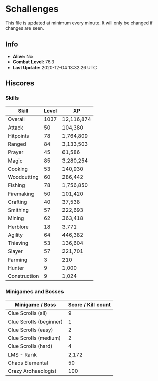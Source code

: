 # Schallenges

This file is updated at minimum every minute. It will only be changed if changes are seen.

## Info

 - **Alive:** No
 - **Combat Level:** 76.3
 - **Last Update:** 2020-12-04 13:32:26 UTC

## Hiscores

### Skills

| Skill | Level | XP |
|--|--|--|
| Overall | 1037 | 12,116,874 |
| Attack | 50 | 104,380 |
| Hitpoints | 78 | 1,764,809 |
| Ranged | 84 | 3,133,503 |
| Prayer | 45 | 61,586 |
| Magic | 85 | 3,280,254 |
| Cooking | 53 | 140,930 |
| Woodcutting | 60 | 286,442 |
| Fishing | 78 | 1,756,850 |
| Firemaking | 50 | 101,420 |
| Crafting | 40 | 37,538 |
| Smithing | 57 | 222,693 |
| Mining | 62 | 363,418 |
| Herblore | 18 | 3,771 |
| Agility | 64 | 446,382 |
| Thieving | 53 | 136,604 |
| Slayer | 57 | 221,701 |
| Farming | 3 | 210 |
| Hunter | 9 | 1,000 |
| Construction | 9 | 1,024 |

### Minigames and Bosses

| Minigame / Boss | Score / Kill count |
|--|--|
| Clue Scrolls (all) | 9 |
| Clue Scrolls (beginner) | 1 |
| Clue Scrolls (easy) | 2 |
| Clue Scrolls (medium) | 2 |
| Clue Scrolls (hard) | 4 |
| LMS - Rank | 2,172 |
| Chaos Elemental | 50 |
| Crazy Archaeologist | 100 |
